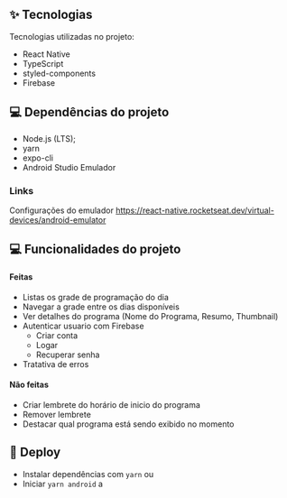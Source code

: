 ## ✨ Tecnologias
Tecnologias utilizadas no projeto:
- React Native
- TypeScript
- styled-components
- Firebase

## 💻 Dependências do projeto
- Node.js (LTS);
- yarn
- expo-cli
- Android Studio Emulador

### Links
Configurações do emulador 
https://react-native.rocketseat.dev/virtual-devices/android-emulator

## 💻 Funcionalidades do projeto
#### Feitas ####
- Listas os grade de programação do dia 
- Navegar a grade entre os dias disponíveis
- Ver detalhes do programa (Nome do Programa, Resumo, Thumbnail)
- Autenticar usuario com Firebase
    - Criar conta
    - Logar
    - Recuperar senha
- Tratativa de erros
#### Não feitas
- Criar lembrete do horário de inicio do programa
- Remover lembrete
- Destacar qual programa está sendo exibido no momento

## 🚀 Deploy
- Instalar dependências com `yarn` ou 
- Iniciar `yarn android` a